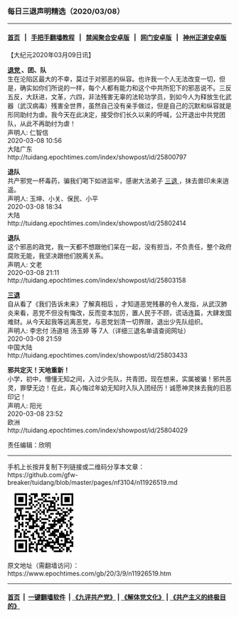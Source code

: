 ### 每日三退声明精选（2020/03/08）
------------------------

#### [首页](https://github.com/gfw-breaker/banned-news1/blob/master/README.md) &nbsp;&nbsp;|&nbsp;&nbsp; [手把手翻墙教程](https://github.com/gfw-breaker/guides/wiki) &nbsp;&nbsp;|&nbsp;&nbsp; [禁闻聚合安卓版](https://github.com/gfw-breaker/bn-android) &nbsp;&nbsp;|&nbsp;&nbsp; [网门安卓版](https://github.com/oGate2/oGate) &nbsp;&nbsp;|&nbsp;&nbsp; [神州正道安卓版](https://github.com/SzzdOgate/update) 



<div class="post_content" id="artbody" itemprop="articleBody">
 <!-- article content begin -->
 <p>
  【大纪元2020年03月09日讯】
 </p>
 <p>
  <strong>
   <a href="https://www.epochtimes.com/gb/tag/%E9%80%80%E5%85%9A.html">
    退党
   </a>
   、团、队
  </strong>
  <br/>
  生在沦陷区最大的不幸，莫过于对邪恶的纵容。也许我一个人无法改变一切，但是，确实如你们所说的一样，每个人都有能力和这个中共所犯下的邪恶说不。三反五反，大跃进，文革，六四，非法残害无辜的法轮功学员，到如今人为释放生化武器（武汉病毒）残害全世界，虽然自己没有亲手做过，但是自己的沉默和纵容就是形同助纣为虐。我今天在此决定，接受你们长久以来的呼喊，公开退出中共党团队，从此不再助纣为虐！
  <br/>
  声明人: 仁智信
  <br/>
  2020-03-08 10:56
  <br/>
  大陆广东
  <br/>
  http://tuidang.epochtimes.com/index/showpost/id/25800797
 </p>
 <p>
  <strong>
   退队
  </strong>
  <br/>
  共产邪党一杯毒药，骗我们喝下如进监牢，感谢大法弟子
  <a href="https://www.epochtimes.com/gb/tag/%E4%B8%89%E9%80%80.html">
   三退
  </a>
  ，抹去兽印未来逍遥。
  <br/>
  声明人: 玉坤、小关、保民、小平
  <br/>
  2020-03-08 18:34
  <br/>
  大陆
  <br/>
  http://tuidang.epochtimes.com/index/showpost/id/25802414
 </p>
 <p>
  <strong>
   退队
  </strong>
  <br/>
  这个邪恶的政党，我一天都不想跟他们呆在一起，没有担当，不负责任，整个政府腐败无能，我坚决跟他们脱离关系。
  <br/>
  声明人: 文老
  <br/>
  2020-03-08 21:11
  <br/>
  http://tuidang.epochtimes.com/index/showpost/id/25803158
 </p>
 <p>
  <strong>
   <a href="https://www.epochtimes.com/gb/tag/%E4%B8%89%E9%80%80.html">
    三退
   </a>
  </strong>
  <br/>
  自从看了《我们告诉未来》了解真相后 ，才知道恶党残暴的令人发指，从武汉肺炎来看，恶党不但没有悔改，反而变本加厉，置人民于不顾，谎话连篇，大肆发国难财。从今天起我等远离恶党，与恶党划清一切界限，退出少先队组织。
  <br/>
  声明人: 李忠付 汤道培 汤玉婷 等 7人（详细三退名单请查阅网址）
  <br/>
  2020-03-08 21:59
  <br/>
  中国大陆
  <br/>
  http://tuidang.epochtimes.com/index/showpost/id/25803433
 </p>
 <p>
  <strong>
   邪共定灭！天地重新！
  </strong>
  <br/>
  小学，初中，懵懂无知之间，入过少先队，共青团，现在想来，实属被骗！邪共恶灵，罪孽无边！在此，真心悔过年幼无知时入队入团经历！诚愿神灵抹去我的旧恶印记！
  <br/>
  声明人: 阳光
  <br/>
  2020-03-08 23:52
  <br/>
  欧洲
  <br/>
  http://tuidang.epochtimes.com/index/showpost/id/25804029
 </p>
 <p>
  责任编辑：欣明
 </p>
 <!-- article content end -->
 <div id="below_article_ad">
 </div>
</div>

<hr/>
手机上长按并复制下列链接或二维码分享本文章：<br/>
https://github.com/gfw-breaker/tuidang/blob/master/pages/nf3104/n11926519.md <br/>
<a href='https://github.com/gfw-breaker/tuidang/blob/master/pages/nf3104/n11926519.md'><img src='https://github.com/gfw-breaker/tuidang/blob/master/pages/nf3104/n11926519.md.png'/></a> <br/>
原文地址（需翻墙访问）：https://www.epochtimes.com/gb/20/3/9/n11926519.htm


------------------------
#### [首页](https://github.com/gfw-breaker/banned-news/blob/master/README.md) &nbsp;|&nbsp; [一键翻墙软件](https://github.com/gfw-breaker/nogfw/blob/master/README.md) &nbsp;| [《九评共产党》](https://github.com/gfw-breaker/9ping.md/blob/master/README.md#九评之一评共产党是什么) | [《解体党文化》](https://github.com/gfw-breaker/jtdwh.md/blob/master/README.md) | [《共产主义的终极目的》](https://github.com/gfw-breaker/gczydzjmd.md/blob/master/README.md)


<img src='http://gfw-breaker.win/tuidang/pages/nf3104/n11926519.md' width='0px' height='0px'/>